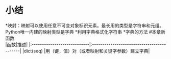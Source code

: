 # 小结
*映射：映射可以使用任意不可变对象标识元素。最长用的类型是字符串和元组。Python唯一内建的映射类型是字典
*利用字典格式化字符串
*字典的方法
#本章新函数                               
|函数|描述|
|:----------------------------|:-------------------------------------------|
|dict(seq)                    |用（键，值）对（或者映射和关键字参数）建立字典|